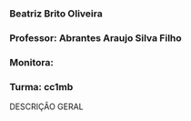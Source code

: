 ### Beatriz Brito Oliveira
### Professor: Abrantes Araujo Silva Filho
### Monitora:
### Turma: cc1mb

DESCRIÇÂO GERAL 
